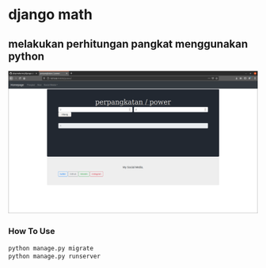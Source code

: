 # django math

## melakukan perhitungan pangkat menggunakan python
![image](https://github.com/playmakermz/django-simple/blob/django_and_math/Screenshot%20from%202021-02-18%2022-49-26.png)
### How To Use
```
python manage.py migrate
python manage.py runserver 
```
